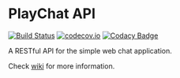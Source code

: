 # PlayChat API #

[![Build Status](https://travis-ci.org/KasonChan/play-chat-api.svg?branch=master)](https://travis-ci.org/KasonChan/play-chat-api) 
[![codecov.io](http://codecov.io/github/KasonChan/play-chat-api/coverage.svg?branch=master)](http://codecov.io/github/KasonChan/play-chat-api?branch=master)
[![Codacy Badge](https://api.codacy.com/project/badge/c75d2b1cbe8d4efaa07b404fbc7a0bde)](https://www.codacy.com/app/kasonl-chan/play-chat-api)

A RESTful API for the simple web chat application.

Check [wiki](https://github.com/KasonChan/play-chat-api/wiki) for more 
information.
